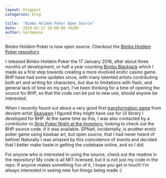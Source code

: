 ```yaml
---
layout: blogpost
categories: blog

title:  "Bimbo Holdem Poker Open Source"
date:   2019-03-17 20:00:00 +0200
author: Gardamuse
---
```


Bimbo Holdem Poker is now open source. Checkout the [Bimbo Holdem Poker repository](https://github.com/Gardamuse/bimbo-holdem-poker).

I released Bimbo Holdem Poker the 17 January 2016, after about three months of development, or half a year counting [Bimbo Blackjack](https://www.deviantart.com/gardamuse/art/Bimbo-Blackjack-1-1-563869265) which I made as a first step towards creating a more involved erotic casino game. BHP have had some updates since, with many talented artists contributing both art and writing for characters, but due to limitations with flash, and general lack of time on my part, I've been thinking for a time of opening the source for BHP, so that the code can be put to new use, should anyone be interested.

When I recently found out about a very good first [transformation game](https://www.deviantart.com/skaiyawn/art/FLASH-Transforming-Mila-v1-1-New-Mod-788909075) from deviant-artist [Skaiyawn](https://www.deviantart.com/skaiyawn) I figured they might have use for UI library I developed for BHP. At the same time as this, I was also contacted by a contributor to [Strip Poker Night at the Inventory](https://spnati.net), looking to check out the BHP source code, if it was available. SPNatI, incidentally, is another erotic poker game using kisekae art, but open source, that I had never heard of before! Naturally I was amazed by this coincidence of events and decided that I better make haste in getting the codebase online, and so I did.

For anyone who is interested in using the source, check out the readme in the repository! My code is all MIT-licensed, but it is not just my code in the repo. If anyone makes something fun of it, I hope you get in touch! I'm always interested in seeing new fun things being made :)
